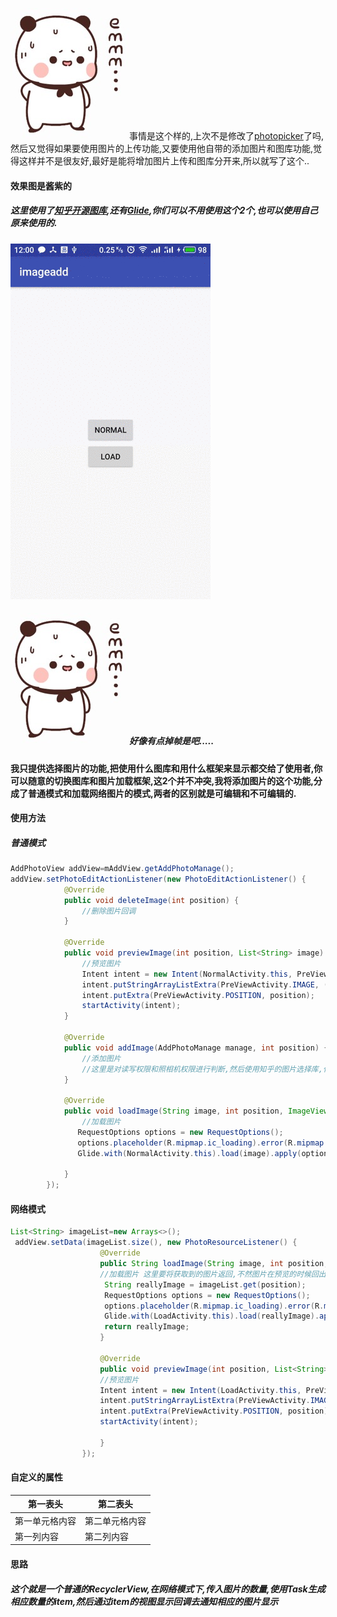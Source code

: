 
![emmn](https://github.com/wenbinAndroid/imageadd/blob/master/sample/emmm.png)事情是这个样的,上次不是修改了[photopicker](https://github.com/wenbinAndroid/photopicker)了吗,然后又觉得如果要使用图片的上传功能,又要使用他自带的添加图片和图库功能,觉得这样并不是很友好,最好是能将增加图片上传和图库分开来,所以就写了这个..

#### 效果图是酱紫的
##### 这里使用了[知乎开源图库](https://github.com/zhihu/Matisse),还有[Glide](https://github.com/bumptech/glide),你们可以不用使用这个2个,也可以使用自己原来使用的.

![效果图](https://github.com/wenbinAndroid/imageadd/blob/master/sample/S80815-12005904.gif)

##### ![emmn](https://github.com/wenbinAndroid/imageadd/blob/master/sample/emmm.png)好像有点掉帧是吧.....

#### 我只提供选择图片的功能,把使用什么图库和用什么框架来显示都交给了使用者,你可以随意的切换图库和图片加载框架,这2个并不冲突,我将添加图片的这个功能,分成了普通模式和加载网络图片的模式,两者的区别就是可编辑和不可编辑的.

#### 使用方法

##### 普通模式

````java
AddPhotoView addView=mAddView.getAddPhotoManage();
addView.setPhotoEditActionListener(new PhotoEditActionListener() {
            @Override
            public void deleteImage(int position) {
                //删除图片回调
            }

            @Override
            public void previewImage(int position, List<String> image) {
                //预览图片
                Intent intent = new Intent(NormalActivity.this, PreViewActivity.class);
                intent.putStringArrayListExtra(PreViewActivity.IMAGE, (ArrayList<String>) image);
                intent.putExtra(PreViewActivity.POSITION, position);
                startActivity(intent);
            }

            @Override
            public void addImage(AddPhotoManage manage, int position) {
                //添加图片
                //这里是对读写权限和照相机权限进行判断,然后使用知乎的图片选择库,代码太多我就不写出来了
            }

            @Override
            public void loadImage(String image, int position, ImageView iv) {
                //加载图片
               RequestOptions options = new RequestOptions();
               options.placeholder(R.mipmap.ic_loading).error(R.mipmap.ic_loading);
               Glide.with(NormalActivity.this).load(image).apply(options).into(iv);
              
            }
        });
````

#### 网络模式

````java
List<String> imageList=new Arrays<>();
 addView.setData(imageList.size(), new PhotoResourceListener() {
                    @Override
                    public String loadImage(String image, int position, ImageView iv) {
                    //加载图片 这里要将获取到的图片返回,不然图片在预览的时候回出错
                     String reallyImage = imageList.get(position);
                     RequestOptions options = new RequestOptions();
                     options.placeholder(R.mipmap.ic_loading).error(R.mipmap.ic_loading);
                     Glide.with(LoadActivity.this).load(reallyImage).apply(options).into(iv);
                     return reallyImage;
                    }

                    @Override
                    public void previewImage(int position, List<String> image) {
                    //预览图片
                    Intent intent = new Intent(LoadActivity.this, PreViewActivity.class);
                    intent.putStringArrayListExtra(PreViewActivity.IMAGE, (ArrayList<String>) image);
                    intent.putExtra(PreViewActivity.POSITION, position);
                    startActivity(intent);

                    }
                });

````
#### 自定义的属性

第一表头 | 第二表头
------------ | -------------
第一单元格内容 | 第二单元格内容
第一列内容 | 第二列内容 



#### 思路
##### 这个就是一个普通的RecyclerView,在网络模式下,传入图片的数量,使用Task生成相应数量的item,然后通过item的视图显示回调去通知相应的图片显示
